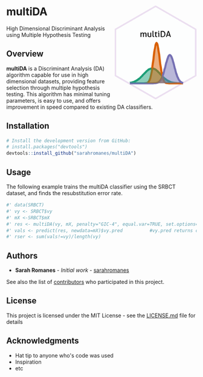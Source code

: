 multiDA <img src="man/figures/test_logo.png" align="right"  height="250" width="217"/>
======================================================

High Dimensional Discriminant Analysis using Multiple Hypothesis Testing

Overview
--------

**multiDA** is a Discriminant Analysis (DA) algorithm capable for use in high dimensional datasets, providing feature selection through multiple hypothesis testing. This algorithm has minimal tuning parameters, is easy to use, and offers improvement in speed compared to existing DA classifiers.



Installation
--------

```r
# Install the development version from GitHub:
# install.packages("devtools")
devtools::install_github("sarahromanes/multiDA")

```


Usage
-----

The following example trains the multiDA classifier using the SRBCT dataset, and finds the resubstitution error rate. 

```r
#' data(SRBCT)
#' vy <- SRBCT$vy
#' mX <-SRBCT$mX
#' res <- multiDA(vy, mX, penalty="GIC-4", equal.var=TRUE, set.options="exhaustive")
#' vals <- predict(res, newdata=mX)$vy.pred          #vy.pred returns class labels
#' rser <- sum(vals!=vy)/length(vy)

```

## Authors

* **Sarah Romanes** - *Initial work* - [sarahromanes](https://github.com/sarahromanes)

See also the list of [contributors](https://github.com/your/project/contributors) who participated in this project.

## License

This project is licensed under the MIT License - see the [LICENSE.md](LICENSE.md) file for details

## Acknowledgments

* Hat tip to anyone who's code was used
* Inspiration
* etc
